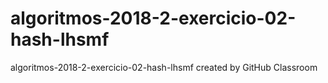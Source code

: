 # algoritmos-2018-2-exercicio-02-hash-lhsmf
algoritmos-2018-2-exercicio-02-hash-lhsmf created by GitHub Classroom
